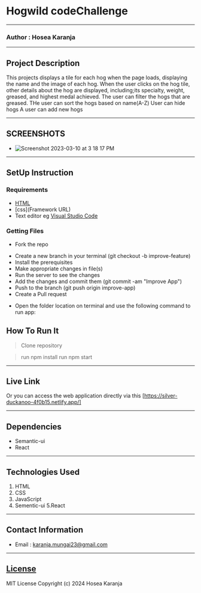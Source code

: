 # Hogwild codeChallenge
*****
### Author : Hosea Karanja

****
## Project Description
This projects displays a tile for each hog when the page loads, displaying the name and the image of each hog.
When the user clicks on the hog tile, other details about the hog are displayed, including;its specialty, weight, greased, and highest medal achieved.
The user can filter the hogs that are greased.
THe user can sort the hogs based on name(A-Z)
User can hide hogs
A user can add new hogs


******

## SCREENSHOTS
- ![Screenshot 2023-03-10 at 3 18 17 PM](https://github.com/karanja-23/myImage2/blob/main/HOGS.gif?raw=true)


********
## SetUp Instruction
### Requirements
* [HTML](html.com)
* [css](Framework URL)
* Text editor eg [Visual Studio Code](https://code.visualstudio.com/download)


### Getting Files
* Fork the repo
- Create a new branch in your terminal (git checkout -b improve-feature)
- Install the prerequisites
- Make appropriate changes in file(s)
- Run the server to see the changes
- Add the changes and commit them (git commit -am "Improve App")
- Push to the branch (git push origin improve-app)
- Create a Pull request
* Open the folder location on terminal and use the following command to run app:

## How To Run It
>  Clone repository

> run npm install
> run npm start
*****
## Live Link
Or you can access the web application directly via this [https://silver-duckanoo-4f0b15.netlify.app/]
*****
## Dependencies

- Semantic-ui
- React

*****
## Technologies Used
1. HTML
2. CSS
3. JavaScript
4. Sementic-ui
5.React
*****
## Contact Information
* Email : karanja.mungai23@gmail.com
*****
## [License](LICENSE)
MIT License
Copyright (c) 2024 Hosea Karanja
